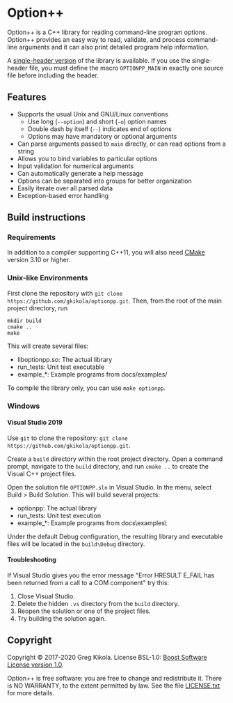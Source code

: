 # Option++

Option++ is a C++ library for reading command-line program
options. Option++ provides an easy way to read, validate, and process
command-line arguments and it can also print detailed program help
information.

A [single-header version](single_header/optionpp/optionpp.hpp) of the
library is available. If you use the single-header file, you must
define the macro `OPTIONPP_MAIN` in exactly one source file before
including the header.


## Features

- Supports the usual Unix and GNU/Linux conventions
  - Use long (`--option`) and short (`-o`) option names
  - Double dash by itself (`--`) indicates end of options
  - Options may have mandatory or optional arguments
- Can parse arguments passed to `main` directly, or can read options
  from a string
- Allows you to bind variables to particular options
- Input validation for numerical arguments
- Can automatically generate a help message
- Options can be separated into groups for better organization
- Easily iterate over all parsed data
- Exception-based error handling


## Build instructions

### Requirements

In addition to a compiler supporting C++11, you will also need
[CMake](https://cmake.org/) version 3.10 or higher.


### Unix-like Environments

First clone the repository with `git clone
https://github.com/gkikola/optionpp.git`. Then, from the root of the
main project directory, run

```
mkdir build
cmake ..
make
```

This will create several files:

- liboptionpp.so: The actual library
- run_tests: Unit test executable
- example_*: Example programs from docs/examples/

To compile the library only, you can use `make optionpp`.


### Windows

#### Visual Studio 2019

Use `git` to clone the repository:
`git clone https://github.com/gkikola/optionpp.git`.

Create a `build` directory within the root project directory. Open a
command prompt, navigate to the `build` directory, and run `cmake ..`
to create the Visual C++ project files.

Open the solution file `OPTIONPP.sln` in Visual Studio. In the menu,
select Build > Build Solution. This will build several projects:

- optionpp: The actual library
- run_tests: Unit test execution
- example_*: Example programs from docs\examples\

Under the default Debug configuration, the resulting library and
executable files will be located in the `build\Debug` directory.

#### Troubleshooting

If Visual Studio gives you the error message "Error HRESULT E_FAIL has
been returned from a call to a COM component" try this:
1. Close Visual Studio.
2. Delete the hidden `.vs` directory from the `build` directory.
3. Reopen the solution or one of the project files.
4. Try building the solution again.


## Copyright

Copyright &copy; 2017-2020 Greg Kikola. License BSL-1.0: [Boost
Software License version 1.0](https://www.boost.org/LICENSE_1_0.txt).

Option++ is free software: you are free to change and redistribute it.
There is NO WARRANTY, to the extent permitted by law. See the file
[LICENSE.txt](LICENSE.txt) for more details.
